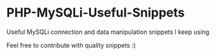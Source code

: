 # PHP-MySQLi-Useful-Snippets
Useful MySQLi connection and data manipulation snippets I keep using

Feel free to contribute with quality snippets :)
